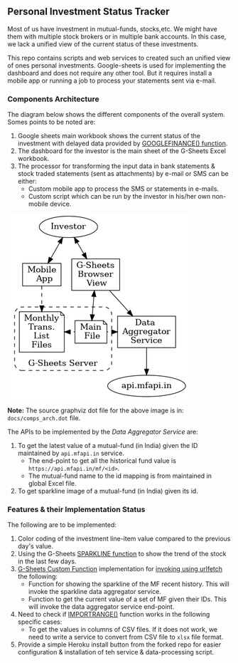 ## Personal Investment Status Tracker

Most of us have investment in mutual-funds, stocks,etc. We might have them with multiple stock brokers or in multiple bank accounts.
In this case, we lack a unified view of the current status of these investments.

This repo contains scripts and web services to created such an unified view of ones personal investments. Google-sheets is used for implementing the dashboard and does not require any other tool. But it requires install a mobile app or running a job to process your statements sent via e-mail.

### Components Architecture

The diagram below shows the different components of the overall system. Somes points to be noted are:

1. Google sheets main workbook shows the current status of the investment with delayed data provided by [GOOGLEFINANCE() function](https://support.google.com/docs/answer/3093281?hl=en).
1. The dashboard for the investor is the main sheet of the G-Sheets Excel workbook.
1. The processor for transforming the input data in bank statements & stock traded statements (sent as attachments) by e-mail or SMS can be either:
    * Custom mobile app to process the SMS or statements in e-mails.
    * Custom script which can be run by the investor in his/her own non-mobile device.

![Implementation Architecture](./imgs/comps_arch.png)

**Note:** The source graphviz dot file for the above image is in: `docs/comps_arch.dot` file.

The APIs to be implemented by the *Data Aggregator Service* are:

1. To get the latest value of a mutual-fund (in India) given the ID maintained by `api.mfapi.in` service.
    * The end-point to get all the historical fund value is `https://api.mfapi.in/mf/<id>`.
    * The mutual-fund name to the id mapping is from maintained in global Excel file.
1. To get sparkline image of a mutual-fund (in India) given its id.

### Features & their Implementation Status

The following are to be implemented:

1. Color coding of the investment line-item value compared to the previous day's value.
1. Using the G-Sheets [SPARKLINE function](https://support.google.com/docs/answer/3093289?hl=en&ref_topic=3105411) to show the trend of the stock in the last few days.
1. [G-Sheets Custom Function](https://developers.google.com/apps-script/guides/sheets/functions) implementation for [invoking using urlfetch](https://developers.google.com/apps-script/reference/url-fetch) the following:
    * Function for showing the sparkline of the MF recent history. This will invoke the sparkline data aggregator service.
    * Function to get the current value of a set of MF given their IDs. This will invoke the data aggregator service end-point.
1. Need to check if [IMPORTRANGE()](https://support.google.com/docs/answer/3093340) function works in the following specific cases:
    * To get the values in columns of CSV files. If it does not work, we need to write a service to convert from CSV file to `xlsx` file format.
1. Provide a simple Heroku install button from the forked repo for easier configuration & installation of teh service & data-processing script.
